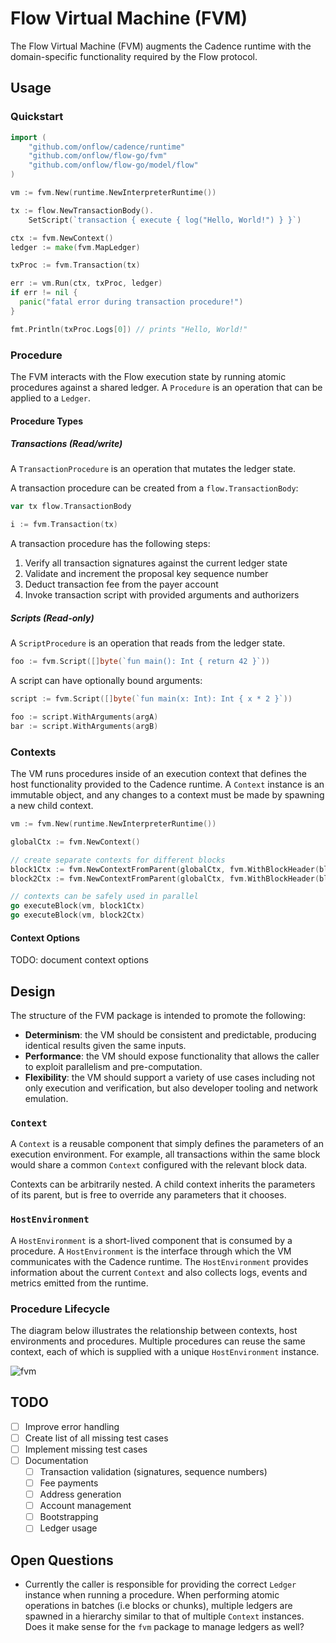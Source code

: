 # Flow Virtual Machine (FVM)

The Flow Virtual Machine (FVM) augments the Cadence runtime with the domain-specific 
functionality required by the Flow protocol.

## Usage

### Quickstart

```go
import (
    "github.com/onflow/cadence/runtime"
    "github.com/onflow/flow-go/fvm"
    "github.com/onflow/flow-go/model/flow"
)

vm := fvm.New(runtime.NewInterpreterRuntime())

tx := flow.NewTransactionBody().
    SetScript(`transaction { execute { log("Hello, World!") } }`)

ctx := fvm.NewContext()
ledger := make(fvm.MapLedger)

txProc := fvm.Transaction(tx)

err := vm.Run(ctx, txProc, ledger)
if err != nil {
  panic("fatal error during transaction procedure!")
}

fmt.Println(txProc.Logs[0]) // prints "Hello, World!"
```

### Procedure

The FVM interacts with the Flow execution state by running atomic procedures against 
a shared ledger. A `Procedure` is an operation that can be applied to a `Ledger`.

#### Procedure Types

##### Transactions (Read/write)

A `TransactionProcedure` is an operation that mutates the ledger state.

A transaction procedure can be created from a `flow.TransactionBody`:

```go
var tx flow.TransactionBody

i := fvm.Transaction(tx)
```

A transaction procedure has the following steps:

1. Verify all transaction signatures against the current ledger state
1. Validate and increment the proposal key sequence number
1. Deduct transaction fee from the payer account
1. Invoke transaction script with provided arguments and authorizers

##### Scripts (Read-only)

A `ScriptProcedure` is an operation that reads from the ledger state.

```go
foo := fvm.Script([]byte(`fun main(): Int { return 42 }`))
```

A script can have optionally bound arguments:

```go
script := fvm.Script([]byte(`fun main(x: Int): Int { x * 2 }`))

foo := script.WithArguments(argA)
bar := script.WithArguments(argB)
```

### Contexts

The VM runs procedures inside of an execution context that defines the host
functionality provided to the Cadence runtime. A `Context` instance is 
an immutable object, and any changes to a context must be made by spawning
a new child context.

```go
vm := fvm.New(runtime.NewInterpreterRuntime())

globalCtx := fvm.NewContext()

// create separate contexts for different blocks
block1Ctx := fvm.NewContextFromParent(globalCtx, fvm.WithBlockHeader(block1))
block2Ctx := fvm.NewContextFromParent(globalCtx, fvm.WithBlockHeader(block2))

// contexts can be safely used in parallel
go executeBlock(vm, block1Ctx)
go executeBlock(vm, block2Ctx)
```

#### Context Options

TODO: document context options

## Design

The structure of the FVM package is intended to promote the following:
- **Determinism**: the VM should be consistent and predictable, producing identical results given the 
same inputs.
- **Performance**: the VM should expose functionality that allows the caller to exploit parallelism and pre-computation.
- **Flexibility**: the VM should support a variety of use cases including not only execution and verification, but also
developer tooling and network emulation.

### `Context`

A `Context` is a reusable component that simply defines the parameters of an execution environment. 
For example, all transactions within the same block would share a common `Context` configured with the relevant
block data.

Contexts can be arbitrarily nested. A child context inherits the parameters of its parent, but is free to override
any parameters that it chooses.

### `HostEnvironment`

A `HostEnvironment` is a short-lived component that is consumed by a procedure. A `HostEnvironment` is the 
interface through which the VM communicates with the Cadence runtime. The `HostEnvironment` provides information about
the current `Context` and also collects logs, events and metrics emitted from the runtime.

### Procedure Lifecycle

The diagram below illustrates the relationship between contexts, host environments and procedures. Multiple procedures
can reuse the same context, each of which is supplied with a unique `HostEnvironment` instance.

![fvm](./fvm.svg)


## TODO

- [ ] Improve error handling
- [ ] Create list of all missing test cases
- [ ] Implement missing test cases
- [ ] Documentation
  - [ ] Transaction validation (signatures, sequence numbers)
  - [ ] Fee payments
  - [ ] Address generation
  - [ ] Account management
  - [ ] Bootstrapping
  - [ ] Ledger usage

## Open Questions

- Currently the caller is responsible for providing the correct `Ledger` instance when running a procedure. When
performing atomic operations in batches (i.e blocks or chunks), multiple ledgers are spawned in a hierarchy similar to 
that of multiple `Context` instances. Does it make sense for the `fvm` package to manage ledgers as well?
